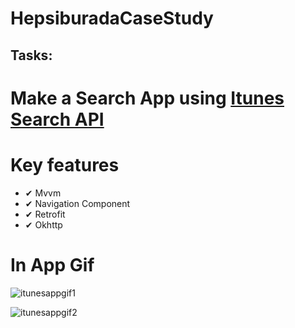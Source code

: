 # HepsiburadaCaseStudy


## Tasks:

# Make a Search App using [Itunes Search API](https://developer.apple.com/library/archive/documentation/AudioVideo/Conceptual/iTuneSearchAPI/index.html#//apple_ref/doc/uid/TP40017632-CH3-SW1)

# Key features
 
 * ✔ Mvvm
 * ✔ Navigation Component
 * ✔ Retrofit
 * ✔ Okhttp

# In App Gif


![itunesappgif1](https://user-images.githubusercontent.com/37241744/139586550-414214cd-a05b-402e-8746-3c3e62313b9b.gif)

![itunesappgif2](https://user-images.githubusercontent.com/37241744/139586555-f664bba6-f874-4b7f-8686-6d89e868527f.gif)




